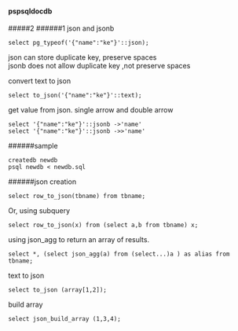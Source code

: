 #### pspsqldocdb
#####2
######1 json and jsonb
```
select pg_typeof('{"name":"ke"}'::json);
```
json can store duplicate key, preserve spaces  
jsonb does not allow duplicate key ,not preserve spaces    

convert text to json
```
select to_json('{"name":"ke"}'::text);
```

get value from json. single arrow and double arrow
```
select '{"name":"ke"}'::jsonb ->'name'
select '{"name":"ke"}'::jsonb ->>'name'
```


######sample
```
createdb newdb
psql newdb < newdb.sql
```

######json creation
```
select row_to_json(tbname) from tbname;
```

Or, using subquery
```
select row_to_json(x) from (select a,b from tbname) x;
```

using json_agg to return an array of results.
```
select *, (select json_agg(a) from (select...)a ) as alias from tbname;
```


text to json
```
select to_json (array[1,2]);
```

build array
```
select json_build_array (1,3,4);
